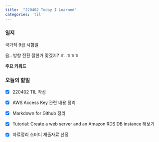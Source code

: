 ```yaml
---
title:  "220402 Today I Learned"
categories: 'til'
---
```

<!-- 
![aas](/assets/til/220328til1.png)

<img src="/assets/til/220328til1.png" width="100%" height="100%"> -->



### 일지

국가직 9급 시험일

음.. 방향 전환 잘한거 맞겠지? ㅎ..ㅎㅎㅎ

**주요 키워드**


### 오늘의 할일

- [x] 220402 TIL 작성
- [x] AWS Access Key 관련 내용 정리
- [x] Markdown for Github 정리
- [x] Tutorial: Create a web server and an Amazon RDS DB instance 해보기
- [x] 자료정리 스터디 제출자료 선정

